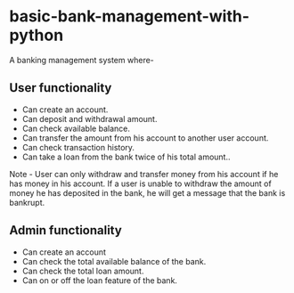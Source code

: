 # basic-bank-management-with-python

A banking management system where-

## User functionality

- Can create an account.
- Can deposit and withdrawal amount.
- Can check available balance.
- Can transfer the amount from his account to another user account.
- Can check transaction history.
- Can take a loan from the bank twice of his total amount..

Note - User can only withdraw and transfer money from his account if he has money in his account.
If a user is unable to withdraw the amount of money he has deposited in the bank, he will get a message that the bank is bankrupt.

## Admin functionality

- Can create an account
- Can check the total available balance of the bank.
- Can check the total loan amount.
- Can on or off the loan feature of the bank.
